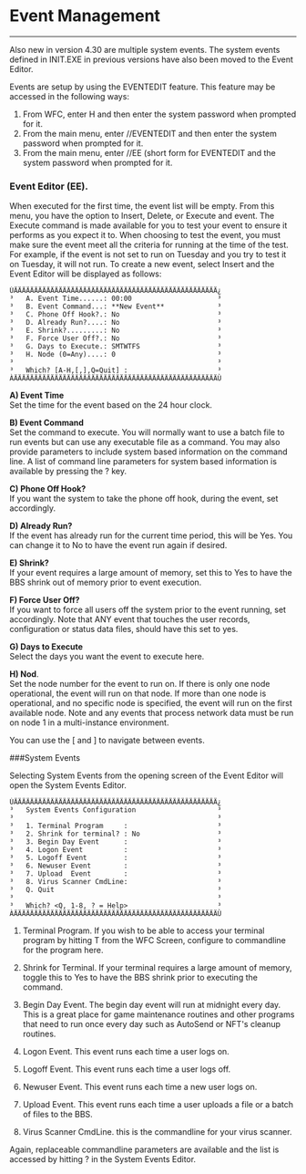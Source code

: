 # Event Management
***

Also new in version 4.30 are multiple system  events.  The system events defined in INIT.EXE in previous versions have also been moved to the Event Editor.

Events are setup by using the EVENTEDIT feature. This feature may be accessed in the following ways:
1. From WFC, enter H and then enter the system password when prompted for it.
2. From the main menu, enter //EVENTEDIT and then enter the system password when prompted for it.
3. From the main menu, enter //EE (short form for EVENTEDIT and the system password when prompted for it.

### Event Editor (EE).  

When executed for the first time, the event list will be empty.  From this menu, you have the option to Insert, Delete, or Execute and event.  The Execute command is made available for you to test your event to ensure it performs as you expect it to.  When choosing to test the event, you must make sure the event meet all the criteria for running at the
time of the test.  For example, if the event is not set to run on Tuesday and you try to test it on Tuesday, it will not run. To create a new event, select Insert and the Event Editor will be displayed as follows:

```
ÚÄÄÄÄÄÄÄÄÄÄÄÄÄÄÄÄÄÄÄÄÄÄÄÄÄÄÄÄÄÄÄÄÄÄÄÄÄÄÄÄÄÄÄÄÄÄÄÄÄÄ¿
³   A. Event Time......: 00:00                     ³
³   B. Event Command...: **New Event**             ³
³   C. Phone Off Hook?.: No                        ³
³   D. Already Run?....: No                        ³
³   E. Shrink?.........: No                        ³
³   F. Force User Off?.: No                        ³
³   G. Days to Execute.: SMTWTFS                   ³
³   H. Node (0=Any)....: 0                         ³
³                                                  ³
³   Which? [A-H,[,],Q=Quit] :                      ³
ÀÄÄÄÄÄÄÄÄÄÄÄÄÄÄÄÄÄÄÄÄÄÄÄÄÄÄÄÄÄÄÄÄÄÄÄÄÄÄÄÄÄÄÄÄÄÄÄÄÄÄÙ
```
**A) Event Time**  
Set the time for the event based on the 24 hour clock.

**B) Event Command**  
Set the command to execute.  You will
normally want to use a batch file to run events but can use any
executable file as a command.  You may also provide parameters
to include system based information on the command line.  A list
of command line parameters for system based information is
available by pressing the ? key.

**C) Phone Off Hook?**  
If you want the system to take the phone off hook, during the event, set accordingly.

**D) Already Run?**  
If the event has already run for the current
time period, this will be Yes.  You can change it to No to have
the event run again if desired.

**E) Shrink?**  
If your event requires a large amount of memory,
set this to Yes to have the BBS shrink out of memory prior to
event execution.

**F) Force User Off?**  
If you want to force all users off the
system prior to the event running, set accordingly.  Note that
ANY event that touches the user records, configuration or status
data files, should have this set to yes.

**G) Days to Execute**  
Select the days you want the event to execute here.

**H) Nod**.  
Set the node number for the event to run on.  If there
is only one node operational, the event will run on that node.
If more than one node is operational, and no specific node is
specified, the event will run on the first available node.  Note
and any events that process network data must be run on node 1
in a multi-instance environment.

You can use the [ and ] to navigate between events.

###System Events

Selecting System Events from the opening
screen of the Event Editor will open the System Events Editor.
```
ÚÄÄÄÄÄÄÄÄÄÄÄÄÄÄÄÄÄÄÄÄÄÄÄÄÄÄÄÄÄÄÄÄÄÄÄÄÄÄÄÄÄÄÄÄÄÄÄÄÄÄ¿
³   System Events Configuration                    ³
³                                                  ³
³   1. Terminal Program     :                      ³
³   2. Shrink for terminal? : No                   ³
³   3. Begin Day Event      :                      ³
³   4. Logon Event          :                      ³
³   5. Logoff Event         :                      ³
³   6. Newuser Event        :                      ³
³   7. Upload  Event        :                      ³
³   8. Virus Scanner CmdLine:                      ³
³   Q. Quit                                        ³
³                                                  ³
³   Which? <Q, 1-8, ? = Help>                      ³
ÀÄÄÄÄÄÄÄÄÄÄÄÄÄÄÄÄÄÄÄÄÄÄÄÄÄÄÄÄÄÄÄÄÄÄÄÄÄÄÄÄÄÄÄÄÄÄÄÄÄÄÙ
```

1. Terminal Program.  If you wish to be able to access your
terminal program by hitting T from the WFC Screen, configure to
commandline for the program here.

2. Shrink for Terminal.  If your terminal requires a large
amount of memory, toggle this to Yes to have the BBS shrink
prior to executing the command.

3. Begin Day Event.  The begin day event will run at midnight
every day.  This is a great place for game maintenance routines
and other programs that need to run once every day such as
AutoSend or NFT's cleanup routines.

4. Logon Event. This event runs each time a user logs on.

5. Logoff Event. This event runs each time a user logs off.

6. Newuser Event. This event runs each time a new user logs on.

7. Upload Event.  This event runs each time a user uploads a
file or a batch of files to the BBS.

8. Virus Scanner CmdLine.  this is the commandline for your
virus scanner.

Again, replaceable commandline parameters are available and the
list is accessed by hitting ? in the System Events Editor.